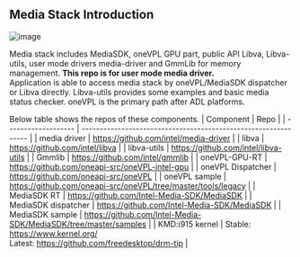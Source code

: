 
## Media Stack Introduction
![image](https://user-images.githubusercontent.com/34122804/167241733-4904858c-93c5-4e6b-bf2b-8a1b26f1e967.png)

Media stack includes MediaSDK, oneVPL GPU part, public API Libva, Libva-utils, user mode drivers media-driver and GmmLib for memory management. **This repo is for user mode media driver.**<br/>
Application is able to access media stack by oneVPL/MediaSDK dispatcher or Libva directly. Libva-utils provides some examples and basic media status checker. oneVPL is the primary path after ADL platforms.

Below table shows the repos of these components.
| Component           | Repo                                                            |
| ------------------- | --------------------------------------------------------------- |
| media driver        | https://github.com/intel/media-driver                           |
| libva               | https://github.com/intel/libva                                  |
| libva-utils         | https://github.com/intel/libva-utils                            |
| Gmmlib              | https://github.com/intel/gmmlib                                 |
| oneVPL-GPU-RT       | https://github.com/oneapi-src/oneVPL-intel-gpu                  |
| oneVPL Dispatcher   | https://github.com/oneapi-src/oneVPL                            |
| oneVPL sample       | https://github.com/oneapi-src/oneVPL/tree/master/tools/legacy   |
| MediaSDK RT         | https://github.com/Intel-Media-SDK/MediaSDK                     |
| MediaSDK dispatcher | https://github.com/Intel-Media-SDK/MediaSDK                     |
| MediaSDK sample     | https://github.com/Intel-Media-SDK/MediaSDK/tree/master/samples |
| KMD:i915 kernel     | Stable: https://www.kernel.org/ <br/>Latest: https://github.com/freedesktop/drm-tip                                 |